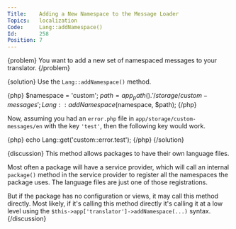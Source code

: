 ```yaml
---
Title:    Adding a New Namespace to the Message Loader
Topics:   localization
Code:     Lang::addNamespace()
Id:       258
Position: 7
---
```


{problem}
You want to add a new set of namespaced messages to your translator.
{/problem}

{solution}
Use the `Lang::addNamespace()` method.

{php}
$namespace = 'custom';
$path = app_path().'/storage/custom-messages';
Lang::addNamespace($namespace, $path);
{/php}

Now, assuming you had an `error.php` file in `app/storage/custom-messages/en` with the key `'test'`, then the following key would work.

{php}
echo Lang::get('custom::error.test');
{/php}
{/solution}

{discussion}
This method allows packages to have their own language files.

Most often a package will have a service provider, which will call an internal `package()` method in the service provider to register all the namespaces the package uses. The language files are just one of those registrations.

But if the package has no configuration or views, it may call this method directly. Most likely, if it's calling this method directly it's calling it at a low level using the `$this->app['translator']->addNamespace(...)` syntax.
{/discussion}
